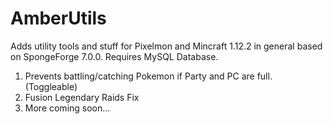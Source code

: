# AmberUtils
Adds utility tools and stuff for Pixelmon and Mincraft 1.12.2 in general based on SpongeForge 7.0.0.
Requires MySQL Database.

1. Prevents battling/catching Pokemon if Party and PC are full. (Toggleable)
2. Fusion Legendary Raids Fix
3. More coming soon...
